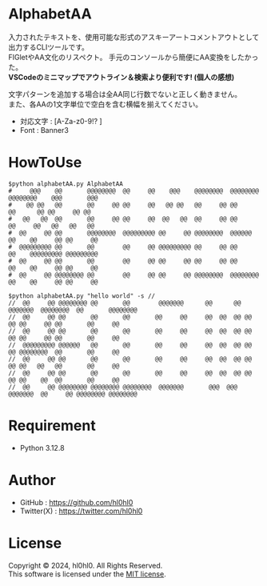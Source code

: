 # AlphabetAA
入力されたテキストを、使用可能な形式のアスキーアートコメントアウトとして出力するCLIツールです。  
FIGletやAA文化のリスペクト。
手元のコンソールから簡便にAA変換をしたかった。  
**VSCodeのミニマップでアウトライン＆検索より便利です! (個人の感想)**  

文字パターンを追加する場合は全AA同じ行数でないと正しく動きません。  
また、各AAの1文字単位で空白を含む横幅を揃えてください。  

* 対応文字 : [A-Za-z0-9!? ]
* Font : Banner3

# HowToUse
```shell-session
$python alphabetAA.py AlphabetAA
#     @@@    @@       @@@@@@@@  @@     @@    @@@    @@@@@@@@  @@@@@@@@ @@@@@@@@    @@@       @@@
#    @@ @@   @@       @@     @@ @@     @@   @@ @@   @@     @@ @@          @@      @@ @@     @@ @@
#   @@   @@  @@       @@     @@ @@     @@  @@   @@  @@     @@ @@          @@     @@   @@   @@   @@
#  @@     @@ @@       @@@@@@@@  @@@@@@@@@ @@     @@ @@@@@@@@  @@@@@@      @@    @@     @@ @@     @@
#  @@@@@@@@@ @@       @@        @@     @@ @@@@@@@@@ @@     @@ @@          @@    @@@@@@@@@ @@@@@@@@@
#  @@     @@ @@       @@        @@     @@ @@     @@ @@     @@ @@          @@    @@     @@ @@     @@
#  @@     @@ @@@@@@@@ @@        @@     @@ @@     @@ @@@@@@@@  @@@@@@@@    @@    @@     @@ @@     @@

$python alphabetAA.py "hello world" -s //
//  @@     @@ @@@@@@@@ @@       @@        @@@@@@@      @@      @@  @@@@@@@  @@@@@@@@  @@       @@@@@@@@
//  @@     @@ @@       @@       @@       @@     @@     @@  @@  @@ @@     @@ @@     @@ @@       @@     @@
//  @@     @@ @@       @@       @@       @@     @@     @@  @@  @@ @@     @@ @@     @@ @@       @@     @@
//  @@@@@@@@@ @@@@@@   @@       @@       @@     @@     @@  @@  @@ @@     @@ @@@@@@@@  @@       @@     @@
//  @@     @@ @@       @@       @@       @@     @@     @@  @@  @@ @@     @@ @@   @@   @@       @@     @@
//  @@     @@ @@       @@       @@       @@     @@     @@  @@  @@ @@     @@ @@    @@  @@       @@     @@
//  @@     @@ @@@@@@@@ @@@@@@@@ @@@@@@@@  @@@@@@@       @@@  @@@   @@@@@@@  @@     @@ @@@@@@@@ @@@@@@@@
```

# Requirement
* Python 3.12.8

# Author
* GitHub : https://github.com/hl0hl0
* Twitter(X) : https://twitter.com/hl0hl0

# License
Copyright © 2024, hl0hl0. All Rights Reserved.  
This software is licensed under the [MIT license](https://en.wikipedia.org/wiki/MIT_License).